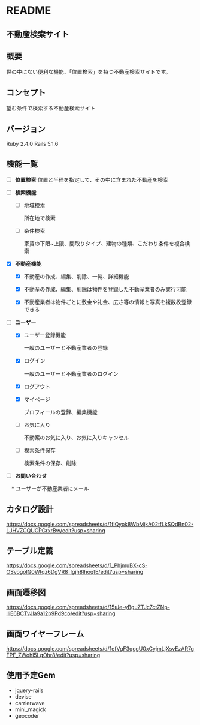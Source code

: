# README
## 不動産検索サイト
## 概要
世の中にない便利な機能、「位置検索」を持つ不動産検索サイトです。
## コンセプト
望む条件で検索する不動産検索サイト
## バージョン
Ruby 2.4.0 Rails 5.1.6
## 機能一覧

* [ ] **位置検索**
    位置と半径を指定して、その中に含まれた不動産を検索

* [ ] **検索機能**

  * [ ] 地域検索 <br>

    所在地で検索

  * [ ] 条件検索
  
    家賃の下限~上限、間取りタイプ、建物の種類、こだわり条件を複合検索
  
* [x] **不動産機能**

  * [x] 不動産の作成、編集、削除、一覧、詳細機能
  
  * [x] 不動産の作成、編集、削除は物件を登録した不動産業者のみ実行可能
  * [x] 不動産業者は物件ごとに敷金や礼金、広さ等の情報と写真を複数枚登録できる
  
* [ ] **ユーザー**

  * [x] ユーザー登録機能
  
    一般のユーザーと不動産業者の登録

  * [x] ログイン
  
    一般のユーザーと不動産業者のログイン

  * [x] ログアウト
  
  * [x] マイページ
  
    プロフィールの登録、編集機能

  * [ ] お気に入り
  
    不動案のお気に入り、お気に入りキャンセル

  * [ ] 検索条件保存
  
    検索条件の保存、削除
  
* [ ] **お問い合わせ** 

　* ユーザーが不動産業者にメール

## カタログ設計
https://docs.google.com/spreadsheets/d/1flQyok8WbMjkA02tfLkSQdBn02-LJHVZCQUCPGrxrBw/edit?usp=sharing
## テーブル定義 
https://docs.google.com/spreadsheets/d/1_PhjmuBX-cS-OSvogoIG0Wtqz6DgVR8_lgjh8IhoqtE/edit?usp=sharing
## 画面遷移図
https://docs.google.com/spreadsheets/d/15rJe-yBguZTJc7ctZNp-lIiE6BCTvJla9a12p9Pd9co/edit?usp=sharing
## 画面ワイヤーフレーム
https://docs.google.com/spreadsheets/d/1efVgF3qcgU0xCyjmLjXsvEzAR7gFPF_ZWohl5LgOhr8/edit?usp=sharing
## 使用予定Gem

* jquery-rails
* devise
* carrierwave
* mini_magick
* geocoder